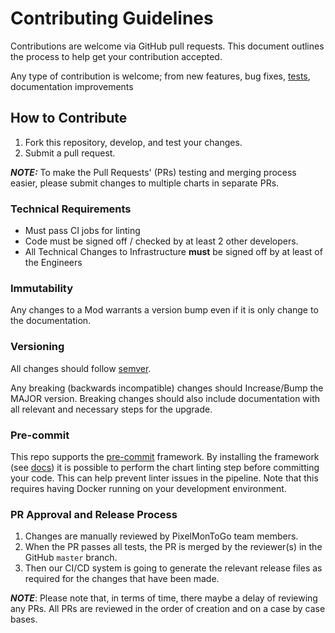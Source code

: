 # Contributing Guidelines

Contributions are welcome via GitHub pull requests. This document outlines the process to help get your contribution accepted.

Any type of contribution is welcome; from new features, bug fixes, [tests](#testing), documentation improvements

## How to Contribute

1. Fork this repository, develop, and test your changes.
2. Submit a pull request.

***NOTE:*** To make the Pull Requests' (PRs) testing and merging process easier, please submit changes to multiple charts in separate PRs.

### Technical Requirements

* Must pass CI jobs for linting
* Code must be signed off / checked by at least 2 other developers.
* All Technical Changes to Infrastructure **must** be signed off by at least of the Engineers

### Immutability

Any changes to a Mod warrants a version bump even if it is only change to the documentation.

### Versioning

All changes should follow [semver](https://semver.org/).

Any breaking (backwards incompatible) changes should Increase/Bump the MAJOR version. Breaking changes should also include documentation with all relevant and necessary steps for the upgrade.

### Pre-commit

This repo supports the [pre-commit](https://pre-commit.com) framework. By installing the framework (see [docs](https://pre-commit.com/#install)) it is possible to perform the chart linting step before committing your code. This can help prevent linter issues in the pipeline. Note that this requires having Docker running on your development environment.

### PR Approval and Release Process

1. Changes are manually reviewed by PixelMonToGo team members.
1. When the PR passes all tests, the PR is merged by the reviewer(s) in the GitHub `master` branch.
1. Then our CI/CD system is going to generate the relevant release files as required for the changes that have been made.

***NOTE***: Please note that, in terms of time, there maybe a delay of reviewing any PRs. All PRs are reviewed in the order of creation and on a case by case bases.
